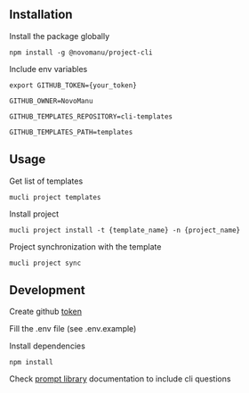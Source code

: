 ## Installation

Install the package globally
```
npm install -g @novomanu/project-cli
```

Include env variables
```
export GITHUB_TOKEN={your_token}
```
```
GITHUB_OWNER=NovoManu
```
```
GITHUB_TEMPLATES_REPOSITORY=cli-templates
```
```
GITHUB_TEMPLATES_PATH=templates
```

## Usage

Get list of templates

```
mucli project templates
```

Install project
```
mucli project install -t {template_name} -n {project_name}
```

Project synchronization with the template
```
mucli project sync
```


## Development

Create github [token](https://docs.github.com/en/rest/guides/getting-started-with-the-rest-api#authentication)

Fill the .env file (see .env.example)

Install dependencies
```
npm install
```

Check [prompt library](https://github.com/SBoudrias/Inquirer.js/tree/master/packages) documentation to include cli questions
